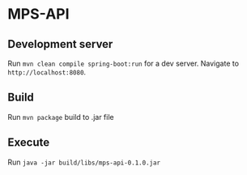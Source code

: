 # MPS-API

## Development server
Run `mvn clean compile spring-boot:run` for a dev server. Navigate to `http://localhost:8080`.

## Build
Run `mvn package` build to .jar file

## Execute
Run `java -jar build/libs/mps-api-0.1.0.jar`
